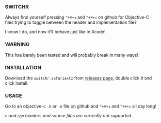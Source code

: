 ### SWITCHR

Always find yourself pressing `^+⌘+↥` and `^+⌘+↧` on github for Objective-C files
trying to toggle between the header and implementation file?

I know I do, and now it'll behave just like in Xcode!

### WARNING
This has barely been tested and will probably break in many ways!

### INSTALLATION
Download the `switchr.safariextz` from [releases page](https://github.com/jurre/switchr/releases), double click it and click install.

### USAGE
Go to an objective-c `.h` or `.m` file on github and `^+⌘+↥` and `^+⌘+↧`  all day long!

*`c` and `cpp` headers and source files are currently not supported.*
